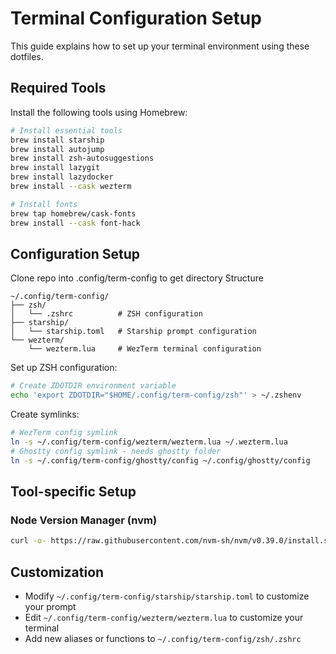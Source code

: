# Terminal Configuration Setup

This guide explains how to set up your terminal environment using these dotfiles.

## Required Tools

Install the following tools using Homebrew:

```bash
# Install essential tools
brew install starship            
brew install autojump           
brew install zsh-autosuggestions 
brew install lazygit            
brew install lazydocker         
brew install --cask wezterm     

# Install fonts
brew tap homebrew/cask-fonts
brew install --cask font-hack 
```

## Configuration Setup

Clone repo into .config/term-config to get directory Structure
```
~/.config/term-config/
├── zsh/
│   └── .zshrc          # ZSH configuration
├── starship/
│   └── starship.toml   # Starship prompt configuration
└── wezterm/
    └── wezterm.lua     # WezTerm terminal configuration
```

Set up ZSH configuration:
```bash
# Create ZDOTDIR environment variable
echo 'export ZDOTDIR="$HOME/.config/term-config/zsh"' > ~/.zshenv
```

Create symlinks:
```bash
# WezTerm config symlink
ln -s ~/.config/term-config/wezterm/wezterm.lua ~/.wezterm.lua
# Ghostty config symlink - needs ghostty folder
ln -s ~/.config/term-config/ghostty/config ~/.config/ghostty/config
```

## Tool-specific Setup

### Node Version Manager (nvm)
```bash
curl -o- https://raw.githubusercontent.com/nvm-sh/nvm/v0.39.0/install.sh | bash
```

## Customization

- Modify `~/.config/term-config/starship/starship.toml` to customize your prompt
- Edit `~/.config/term-config/wezterm/wezterm.lua` to customize your terminal
- Add new aliases or functions to `~/.config/term-config/zsh/.zshrc`
